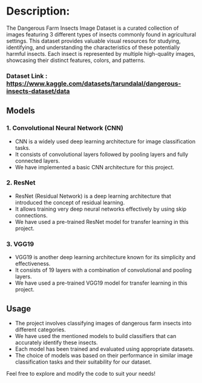 # Description:
The Dangerous Farm Insects Image Dataset is a curated collection of images featuring 3 different types of insects commonly found in agricultural settings. This dataset provides valuable visual resources for studying, identifying, and understanding the characteristics of these potentially harmful insects. Each insect is represented by multiple high-quality images, showcasing their distinct features, colors, and patterns.

### Dataset Link : https://www.kaggle.com/datasets/tarundalal/dangerous-insects-dataset/data

## Models
### 1. Convolutional Neural Network (CNN)
- CNN is a widely used deep learning architecture for image classification tasks.
- It consists of convolutional layers followed by pooling layers and fully connected layers.
- We have implemented a basic CNN architecture for this project.

### 2. ResNet
- ResNet (Residual Network) is a deep learning architecture that introduced the concept of residual learning.
- It allows training very deep neural networks effectively by using skip connections.
- We have used a pre-trained ResNet model for transfer learning in this project.

### 3. VGG19
- VGG19 is another deep learning architecture known for its simplicity and effectiveness.
- It consists of 19 layers with a combination of convolutional and pooling layers.
- We have used a pre-trained VGG19 model for transfer learning in this project.

## Usage
- The project involves classifying images of dangerous farm insects into different categories.
- We have used the mentioned models to build classifiers that can accurately identify these insects.
- Each model has been trained and evaluated using appropriate datasets.
- The choice of models was based on their performance in similar image classification tasks and their suitability for our dataset.


Feel free to explore and modify the code to suit your needs!
